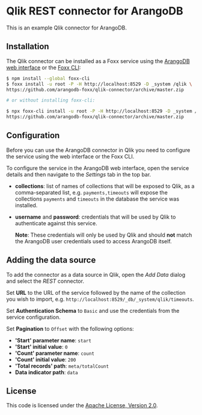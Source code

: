 # Qlik REST connector for ArangoDB

This is an example Qlik connector for ArangoDB.

## Installation

The Qlik connector can be installed as a Foxx service using the
[ArangoDB web interface](https://docs.arangodb.com/latest/Manual/Programs/WebInterface/Services.html)
or the [Foxx CLI](https://github.com/arangodb/foxx-cli):

```sh
$ npm install --global foxx-cli
$ foxx install -u root -P -H http://localhost:8529 -D _system /qlik \
https://github.com/arangodb-foxx/qlik-connector/archive/master.zip

# or without installing foxx-cli:

$ npx foxx-cli install -u root -P -H http://localhost:8529 -D _system /qlik \
https://github.com/arangodb-foxx/qlik-connector/archive/master.zip
```

## Configuration

Before you can use the ArangoDB connector in Qlik you need to configure the
service using the web interface or the Foxx CLI.

To configure the service in the ArangoDB web interface, open the service details
and then navigate to the _Settings_ tab in the top bar.

- **collections**: list of names of collections that will be exposed to Qlik,
  as a comma-separated list, e.g. `payments,timeouts` will expose the collections
  `payments` and `timeouts` in the database the service was installed.

- **username** and **password**: credentials that will be used by Qlik to
  authenticate against this service.

  **Note**: These credentials will only be used by Qlik and should **not**
  match the ArangoDB user credentials used to access ArangoDB itself.

## Adding the data source

To add the connector as a data source in Qlik, open the _Add Data_ dialog and
select the _REST_ connector.

Set **URL** to the URL of the service followed by the name of the collection
you wish to import, e.g. `http://localhost:8529/_db/_system/qlik/timeouts`.

Set **Authentication Schema** to `Basic` and use the credentials from the
service configuration.

Set **Pagination** to `Offset` with the following options:

- **'Start' parameter name**: `start`
- **'Start' initial value**: `0`
- **'Count' parameter name**: `count`
- **'Count' initial value**: `200`
- **'Total records' path**: `meta/totalCount`
- **Data indicator path**: `data`

## License

This code is licensed under the
[Apache License, Version 2.0](https://www.apache.org/licenses/LICENSE-2.0).
